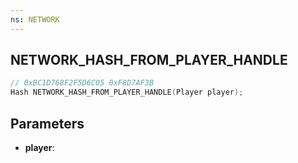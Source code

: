 ```yaml
---
ns: NETWORK
---
```

## NETWORK_HASH_FROM_PLAYER_HANDLE

```c
// 0xBC1D768F2F5D6C05 0xF8D7AF3B
Hash NETWORK_HASH_FROM_PLAYER_HANDLE(Player player);
```

## Parameters
* **player**:
